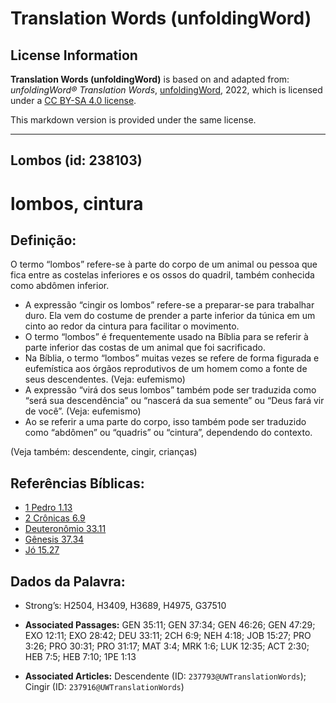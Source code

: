 # Translation Words (unfoldingWord)

## License Information

**Translation Words (unfoldingWord)** is based on and adapted from: _unfoldingWord® Translation Words_, [unfoldingWord](https://unfoldingword.org/utw), 2022, which is licensed under a [CC BY-SA 4.0 license](https://creativecommons.org/licenses/by-sa/4.0/legalcode.en).

This markdown version is provided under the same license.



--------------------------------

## Lombos (id: 238103)

lombos, cintura
===============

Definição:
----------

O termo “lombos” refere\-se à parte do corpo de um animal ou pessoa que fica entre as costelas inferiores e os ossos do quadril, também conhecida como abdômen inferior.

* A expressão “cingir os lombos” refere\-se a preparar\-se para trabalhar duro. Ela vem do costume de prender a parte inferior da túnica em um cinto ao redor da cintura para facilitar o movimento.
* O termo “lombos” é frequentemente usado na Bíblia para se referir à parte inferior das costas de um animal que foi sacrificado.
* Na Bíblia, o termo “lombos” muitas vezes se refere de forma figurada e eufemística aos órgãos reprodutivos de um homem como a fonte de seus descendentes. (Veja: eufemismo)
* A expressão “virá dos seus lombos” também pode ser traduzida como “será sua descendência” ou “nascerá da sua semente” ou “Deus fará vir de você”. (Veja: eufemismo)
* Ao se referir a uma parte do corpo, isso também pode ser traduzido como “abdômen” ou “quadris” ou “cintura”, dependendo do contexto.

(Veja também: descendente, cingir, crianças)

Referências Bíblicas:
---------------------

* [1 Pedro 1\.13](https://ref.ly/1Pet1:13)
* [2 Crônicas 6\.9](https://ref.ly/2Chr6:9)
* [Deuteronômio 33\.11](https://ref.ly/Deut33:11)
* [Gênesis 37\.34](https://ref.ly/Gen37:34)
* [Jó 15\.27](https://ref.ly/Job15:27)

Dados da Palavra:
-----------------

* Strong’s: H2504, H3409, H3689, H4975, G37510

* **Associated Passages:** GEN 35:11; GEN 37:34; GEN 46:26; GEN 47:29; EXO 12:11; EXO 28:42; DEU 33:11; 2CH 6:9; NEH 4:18; JOB 15:27; PRO 3:26; PRO 30:31; PRO 31:17; MAT 3:4; MRK 1:6; LUK 12:35; ACT 2:30; HEB 7:5; HEB 7:10; 1PE 1:13
* **Associated Articles:** Descendente (ID: `237793@UWTranslationWords`); Cingir (ID: `237916@UWTranslationWords`)

